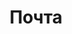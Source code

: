 ---
layout: default
title: Почта
nav_order: 3
has_children: true
permalink: "/#%D0%BF%D0%BE%D1%87%D1%82%D0%B0"
---